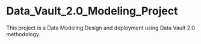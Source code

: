 # Data_Vault_2.0_Modeling_Project
This project is a Data Modeling Design and deployment using Data Vault 2.0 methodology. 
